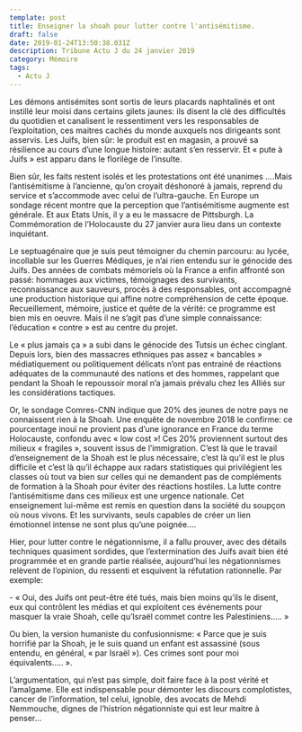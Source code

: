 ```yaml
---
template: post
title: Enseigner la shoah pour lutter contre l'antisémitisme.
draft: false
date: 2019-01-24T13:50:38.031Z
description: Tribune Actu J du 24 janvier 2019
category: Mémoire
tags:
  - Actu J
---
```

Les démons  antisémites sont sortis de leurs placards naphtalinés et ont instillé leur moisi dans certains gilets jaunes: ils disent la clé des difficultés du quotidien et canalisent le ressentiment vers les responsables de l’exploitation, ces maitres cachés du monde auxquels nos dirigeants sont asservis. Les Juifs, bien sûr: le produit est en magasin, a prouvé sa résilience au cours d’une longue histoire: autant s’en resservir. Et « pute à Juifs » est apparu dans le florilège de l’insulte. 

Bien sûr, les faits restent isolés et les protestations ont été unanimes ….Mais l’antisémitisme à l’ancienne, qu’on croyait déshonoré à jamais, reprend du service et s’accommode avec celui de l’ultra-gauche. En Europe un sondage récent montre que la perception que l’antisémitisme augmente est générale. Et aux Etats Unis, il y a eu le massacre de Pittsburgh. La Commémoration de l’Holocauste du 27 janvier aura lieu dans un contexte inquiétant.

Le septuagénaire que je suis peut témoigner du chemin parcouru: au lycée, incollable sur les Guerres Médiques, je n’ai rien entendu sur le génocide des Juifs. Des années de combats mémoriels où  la France a enfin affronté son passé: hommages aux victimes, témoignages des survivants, reconnaissance aux sauveurs, procès à des responsables, ont accompagné une production historique qui affine notre compréhension de cette époque. Recueillement, mémoire, justice et quête de la vérité: ce programme est bien mis en oeuvre. Mais il ne s’agit pas d’une simple connaissance: l’éducation « contre » est au centre du projet. 

Le  « plus jamais ça » a subi dans le génocide des Tutsis un échec cinglant. Depuis lors, bien des massacres ethniques pas assez « bancables » médiatiquement ou politiquement délicats n’ont pas entrainé de réactions adéquates de la communauté des nations et des hommes, rappelant que pendant la Shoah le repoussoir moral n’a jamais prévalu chez les Alliés sur les considérations tactiques.

Or, le sondage Comres-CNN indique que 20% des jeunes de notre pays ne connaissent rien à la Shoah. Une enquête de novembre 2018 le confirme: ce pourcentage inouï ne provient pas d’une ignorance en France du terme Holocauste, confondu avec « low cost »! Ces 20% proviennent surtout des milieux « fragiles », souvent issus de l’immigration. C’est là que le travail d’enseignement de la Shoah est le plus nécessaire, c’est là qu’il est le plus difficile et c’est là qu’il échappe aux radars statistiques qui privilégient les classes où tout va bien sur celles qui ne demandent pas de compléments de formation à la Shoah pour éviter des réactions hostiles. La lutte contre l’antisémitisme dans ces milieux est une urgence nationale. Cet enseignement lui-même est remis en question dans la société du soupçon où nous vivons.  Et les survivants, seuls capables de créer un lien émotionnel intense ne sont plus qu’une poignée….

Hier, pour lutter contre le négationnisme, il a fallu prouver,  avec des détails techniques quasiment sordides, que l’extermination des Juifs avait bien été programmée et en grande partie réalisée, aujourd’hui les négationnismes relèvent de l’opinion, du ressenti et esquivent la réfutation rationnelle. Par exemple:

\- « Oui, des Juifs ont peut-être été tués, mais bien moins qu’ils le disent, eux qui contrôlent les médias et qui exploitent ces événements pour masquer la vraie Shoah, celle qu’Israël commet contre les Palestiniens….. »

Ou bien, la version humaniste du confusionnisme: « Parce que je suis horrifié par la Shoah, je le suis quand un enfant est assassiné (sous entendu, en général, « par Israël »). Ces crimes sont pour moi équivalents….. ».

L’argumentation, qui n’est pas simple, doit faire face à la post vérité et  l’amalgame. Elle est indispensable pour démonter les discours complotistes, cancer de l’information, tel celui, ignoble, des avocats de Mehdi Nemmouche, dignes de l’histrion négationniste qui est leur maitre à penser…
